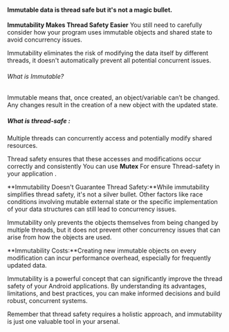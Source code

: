 #### Immutable data is thread safe  but it's not a magic bullet.

**Immutability Makes Thread Safety Easier** You still need to carefully
consider how your program
uses immutable objects and shared state to avoid concurrency issues.

Immutability eliminates the risk of modifying the data itself by different
threads, it doesn't
automatically prevent all potential concurrent issues.

###### What is Immutable?

Immutable means that, once created, an object/variable can’t be changed.
Any changes result in the
creation of a new object with the updated state.

##### What is thread-safe :

Multiple threads can concurrently access and potentially modify shared
resources.

Thread safety ensures that these accesses and modifications occur
correctly and consistently You can
use **Mutex** For ensure Thread-safety in your application .

**Immutability Doesn't Guarantee Thread Safety:**While immutability
simplifies thread safety, it's
not a silver bullet. Other factors like race conditions involving mutable
external state or the
specific implementation of your data structures can still lead to
concurrency issues.

Immutability only prevents the objects themselves from being changed by
multiple threads, but it
does not prevent other concurrency issues that can arise from how the
objects are used.

**Immutability Costs:**Creating new immutable objects on every
modification can incur performance
overhead, especially for frequently updated data.

Immutability is a powerful concept that can significantly improve the
thread safety of your Android
applications. By understanding its advantages, limitations, and best
practices, you can make
informed decisions and build robust, concurrent systems.

Remember that thread safety requires a holistic approach, and immutability
is just one valuable tool
in your arsenal.
